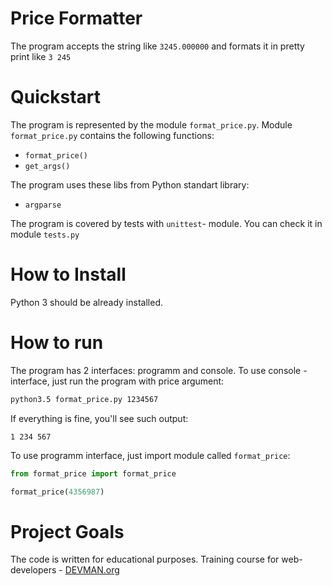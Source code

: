 # Price Formatter
The program accepts the string like `3245.000000` and formats it in pretty print like `3 245`

# Quickstart

The program is represented by the module ```format_price.py```. Module ```format_price.py``` contains the following functions:

- ```format_price()```
- ```get_args()```

The program uses these libs from Python standart library:

- ```argparse```

The program is covered by tests with ```unittest```- module. You can check it in module ```tests.py```


# How to Install
Python 3 should be already installed.


# How to run
The program has 2 interfaces: programm and console. To use console -interface, just run the program with price argument:
```bash
python3.5 format_price.py 1234567
```
If everything is fine, you'll see such output:
```text
1 234 567
```

To use programm interface, just import module called ```format_price```:
```python
from format_price import format_price

format_price(4356987)
```


# Project Goals

The code is written for educational purposes. Training course for web-developers - [DEVMAN.org](https://devman.org)
